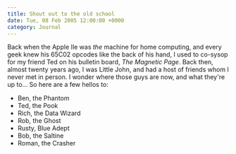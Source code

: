 ```yaml
---
title: Shout out to the old school
date: Tue, 08 Feb 2005 12:00:00 +0000
category: Journal
---
```


Back when the Apple IIe was *the* machine for home computing, and every
geek knew his 65C02 opcodes like the back of his hand, I used to
co-sysop for my friend Ted on his bulletin board, *The Magnetic Page*.
Back then, almost twenty years ago, I was Little John, and had a host of
friends whom I never met in person.  I wonder where those guys are now,
and what they're up to...  So here are a few hellos to:

* Ben, the Phantom
* Ted, the Pook
* Rich, the Data Wizard
* Rob, the Ghost
* Rusty, Blue Adept
* Bob, the Saltine
* Roman, the Crasher


